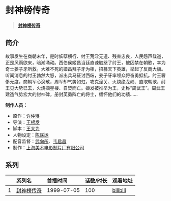 # 封神榜传奇


> <u>**[封神榜传奇](http://bgm.tv/subject/28956)**</u>

## 简介


故事发生在商朝末年，是时妖孽横行、纣王荒淫无道、残害忠良，人民怨声载道，正是风雨欲来，暗潮涌动。西伯侯姬昌当廷直谏触怒了纣王，被囚禁在朝歌，幸为奇士姜子牙所救。大难不死的姬昌拜子牙为相，招募天下英雄，举起了反商大旗。听闻消息的纣王勃然大怒，派出兵马征讨西歧，姜子牙率领众将奋勇抵抗。纣王奢侈无度，商朝军心涣散，周军却气势如虹，攻克潼关、火烧绝龙岭、直取朝歌，纣王见大势已去，火烧摘星楼、自焚而亡。姬发被推举为王，史称“周武王”。周武王建造气势宏大的封神碑，册封英勇阵亡的将士，缅怀他们的功绩……

**制作人员：**
- 原作：[许仲琳](http://bgm.tv/person/47192)
- 导演：[王根发](http://bgm.tv/person/22441)
- 脚本：[王大为](http://bgm.tv/person/64946)
- 人物设定：[陈联运](http://bgm.tv/person/59989)
- 配音监督：[武向彤](http://bgm.tv/person/39827)、[韦启昌](http://bgm.tv/person/65055)
- 制作：[上海美术电影制片厂有限公司](http://bgm.tv/person/7499)



## 系列

|     |   系列名   |   首播时间  | 话数/时长  | 观看地址 |
|:---  |:------    |:----      |:---       |:---  |
| 1 |[封神榜传奇](https://bgm.tv/subject/28956)| 1999-07-05 | 100 | [bilibili](https://www.bilibili.com/video/BV1Gu411E7d1) |

<!--


## MAD

{{< media auto="mad/feng_shen_bang" >}}

-->



